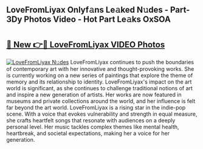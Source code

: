 ## LoveFromLiyax Onlyf𝚊ns Le𝚊ked N𝚞des - Part-3Dy Photos Video - Hot Part Le𝚊ks OxSOA

# <h2><a href="http://ab87203.deff.icu/?id=LoveFromLiyax">🔗 New 👉🔴 LoveFromLiyax VIDEO Photos</a></h2>

[![LoveFromLiyax N𝚞des](https://i.imgur.com/rIISA9y.gif)](http://ab87203.deff.icu/?id=LoveFromLiyax)
LoveFromLiyax continues to push the boundaries of contemporary art with her innovative and thought-provoking works. She is currently working on a new series of paintings that explore the theme of memory and its relationship to identity. LoveFromLiyax's impact on the art world is significant, as she continues to challenge traditional notions of art and inspire a new generation of artists. Her works are now featured in museums and private collections around the world, and her influence is felt far beyond the art world. LoveFromLiyax is a rising star in the indie-pop scene. With a voice that evokes vulnerability and strength in equal measure, she crafts heartfelt songs that resonate with audiences on a deeply personal level. Her music tackles complex themes like mental health, heartbreak, and societal expectations, making her a voice for her generation.
